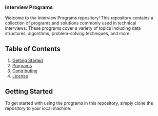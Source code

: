 <h3> Interview Programs</h3> 

Welcome to the Interview Programs repository! This repository contains a collection of programs and solutions commonly used in technical interviews. These programs cover a variety of topics including data structures, algorithms, problem-solving techniques, and more.

## Table of Contents
1. [Getting Started](#getting-started)
2. [Programs](#programs)
3. [Contributing](#contributing)
4. [License](#license)

## Getting Started
To get started with using the programs in this repository, simply clone the repository to your local machine:

